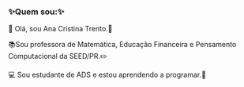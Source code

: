 ### :sparkles:Quem sou::sparkles: 

:sunflower: Olá, sou Ana Cristina Trento.:sunflower: </p>
:books:Sou professora de Matemática, Educação Financeira e Pensamento Computacional da SEED/PR.:pencil2:</p>
:computer: Sou estudante de ADS e estou aprendendo a programar.:eyes:
